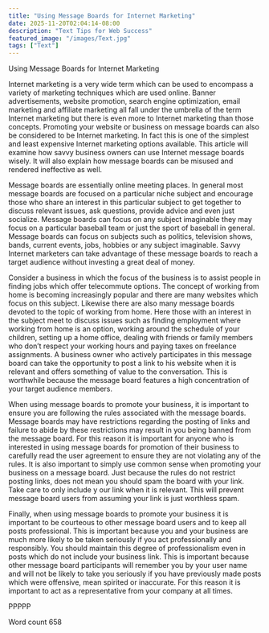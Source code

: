 ```yaml
---
title: "Using Message Boards for Internet Marketing"
date: 2025-11-20T02:04:14-08:00
description: "Text Tips for Web Success"
featured_image: "/images/Text.jpg"
tags: ["Text"]
---
```


Using Message Boards for Internet Marketing

Internet marketing is a very wide term which can be used to encompass a variety of marketing techniques which are used online. Banner advertisements, website promotion, search engine optimization, email marketing and affiliate marketing all fall under the umbrella of the term Internet marketing but there is even more to Internet marketing than those concepts. Promoting your website or business on message boards can also be considered to be Internet marketing. In fact this is one of the simplest and least expensive Internet marketing options available. This article will examine how savvy business owners can use Internet message boards wisely. It will also explain how message boards can be misused and rendered ineffective as well. 

Message boards are essentially online meeting places. In general most message boards are focused on a particular niche subject and encourage those who share an interest in this particular subject to get together to discuss relevant issues, ask questions, provide advice and even just socialize. Message boards can focus on any subject imaginable they may focus on a particular baseball team or just the sport of baseball in general. Message boards can focus on subjects such as politics, television shows, bands, current events, jobs, hobbies or any subject imaginable. Savvy Internet marketers can take advantage of these message boards to reach a target audience without investing a great deal of money.

Consider a business in which the focus of the business is to assist people in finding jobs which offer telecommute options. The concept of working from home is becoming increasingly popular and there are many websites which focus on this subject. Likewise there are also many message boards devoted to the topic of working from home. Here those with an interest in the subject meet to discuss issues such as finding employment where working from home is an option, working around the schedule of your children, setting up a home office, dealing with friends or family members who don’t respect your working hours and paying taxes on freelance assignments. A business owner who actively participates in this message board can take the opportunity to post a link to his website when it is relevant and offers something of value to the conversation. This is worthwhile because the message board features a high concentration of your target audience members.

When using message boards to promote your business, it is important to ensure you are following the rules associated with the message boards. Message boards may have restrictions regarding the posting of links and failure to abide by these restrictions may result in you being banned from the message board. For this reason it is important for anyone who is interested in using message boards for promotion of their business to carefully read the user agreement to ensure they are not violating any of the rules. It is also important to simply use common sense when promoting your business on a message board. Just because the rules do not restrict posting links, does not mean you should spam the board with your link. Take care to only include y our link when it is relevant. This will prevent message board users from assuming your link is just worthless spam.

Finally, when using message boards to promote your business it is important to be courteous to other message board users and to keep all posts professional. This is important because you and your business are much more likely to be taken seriously if you act professionally and responsibly. You should maintain this degree of professionalism even in posts which do not include your business link. This is important because other message board participants will remember you by your user name and will not be likely to take you seriously if you have previously made posts which were offensive, mean spirited or inaccurate. For this reason it is important to act as a representative from your company at all times. 

PPPPP

Word count 658

